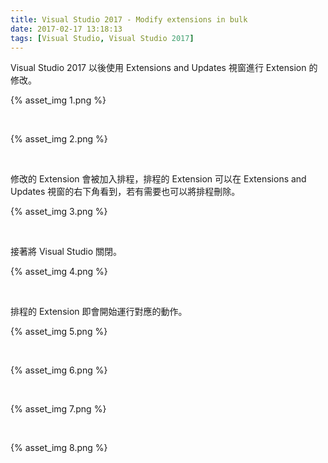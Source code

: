 ```yaml
---
title: Visual Studio 2017 - Modify extensions in bulk
date: 2017-02-17 13:18:13
tags: [Visual Studio, Visual Studio 2017]
---
```


Visual Studio 2017 以後使用 Extensions and Updates 視窗進行 Extension 的修改。  

<!-- More -->

{% asset_img 1.png %}

<br/>


{% asset_img 2.png %}

<br/>


修改的 Extension 會被加入排程，排程的 Extension 可以在 Extensions and Updates 視窗的右下角看到，若有需要也可以將排程刪除。  

{% asset_img 3.png %}

<br/>


接著將 Visual Studio 關閉。  

{% asset_img 4.png %}

<br/>


排程的 Extension 即會開始運行對應的動作。  

{% asset_img 5.png %}

<br/>


{% asset_img 6.png %}

<br/>


{% asset_img 7.png %}

<br/>


{% asset_img 8.png %}

<br/>
